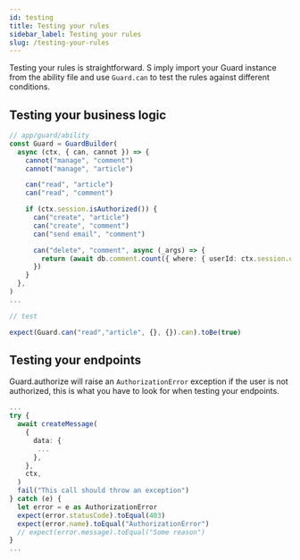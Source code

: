 ```yaml
---
id: testing
title: Testing your rules
sidebar_label: Testing your rules
slug: /testing-your-rules
---
```


Testing your rules is straightforward. S
imply import your Guard instance from the ability file and use `Guard.can` to test the rules against different conditions.

## Testing your business logic

```typescript
// app/guard/ability
const Guard = GuardBuilder(
  async (ctx, { can, cannot }) => {
    cannot("manage", "comment")
    cannot("manage", "article")

    can("read", "article")
    can("read", "comment")

    if (ctx.session.isAuthorized()) {
      can("create", "article")
      can("create", "comment")
      can("send email", "comment")

      can("delete", "comment", async (_args) => {
        return (await db.comment.count({ where: { userId: ctx.session.userId } })) === 1
      })
    }
  },
)
...

// test

expect(Guard.can("read","article", {}, {}).can).toBe(true)
```

## Testing your endpoints

Guard.authorize will raise an `AuthorizationError` exception if the user is not authorized, this is what you have to look for when testing your endpoints.

```typescript
...
try {
  await createMessage(
    {
      data: {
       ...
      },
    },
    ctx,
  )
  fail("This call should throw an exception")
} catch (e) {
  let error = e as AuthorizationError
  expect(error.statusCode).toEqual(403)
  expect(error.name).toEqual("AuthorizationError")
  // expect(error.message).toEqual("Some reason")
}
...
```
